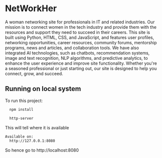 # NetWorkHer

A woman networking site for professionals in IT and related industries. Our mission is to connect women in the tech industry and provide them with the resources and support they need to succeed in their careers. This site is built using Python, HTML, CSS, and JavaScript, and features user profiles, networking opportunities, career resources, community forums, mentorship programs, news and articles, and collaboration tools. We have also integrated AI technologies, such as chatbots, recommendation systems, image and text recognition, NLP algorithms, and predictive analytics, to enhance the user experience and improve site functionality. Whether you're a seasoned professional or just starting out, our site is designed to help you connect, grow, and succeed.


## Running on local system

To run this project:

```bash
  npm install
```
```bash
  http-server
```
This will tell where it is available
```bash
Available on:
  http://127.0.0.1:8080
```
So hence go to http://localhost:8080
